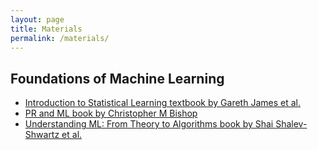 ```yaml
---
layout: page
title: Materials
permalink: /materials/
---
```


<!--- {% include image.html url="/_images/cover2.jpg" width=175 align="right" %} -->

## Foundations of Machine Learning

- [Introduction to Statistical Learning textbook by Gareth James et al.](https://www.statlearning.com/)
- [PR and ML book by Christopher M Bishop](https://www.microsoft.com/en-us/research/uploads/prod/2006/01/Bishop-Pattern-Recognition-and-Machine-Learning-2006.pdf)
- [Understanding ML: From Theory to Algorithms book by Shai Shalev-Shwartz et al.](https://www.cs.huji.ac.il/~shais/UnderstandingMachineLearning/understanding-machine-learning-theory-algorithms.pdf)


